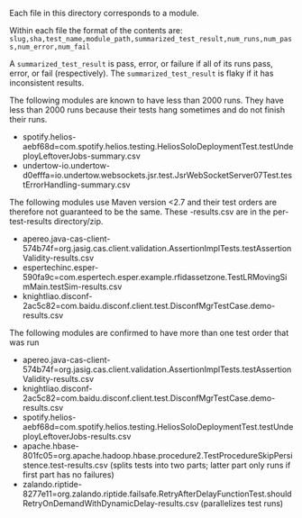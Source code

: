 Each file in this directory corresponds to a module.

Within each file the format of the contents are:
`slug,sha,test_name,module_path,summarized_test_result,num_runs,num_pass,num_error,num_fail`

A `summarized_test_result` is pass, error, or failure if all of its runs pass, error, or fail (respectively). The `summarized_test_result` is flaky if it has inconsistent results.

The following modules are known to have less than 2000 runs. They have less than 2000 runs because their tests hang sometimes and do not finish their runs.
- spotify.helios-aebf68d=com.spotify.helios.testing.HeliosSoloDeploymentTest.testUndeployLeftoverJobs-summary.csv
- undertow-io.undertow-d0efffa=io.undertow.websockets.jsr.test.JsrWebSocketServer07Test.testErrorHandling-summary.csv

The following modules use Maven version <2.7 and their test orders are therefore not guaranteed to be the same. These -results.csv are in the per-test-results directory/zip.
- apereo.java-cas-client-574b74f=org.jasig.cas.client.validation.AssertionImplTests.testAssertionValidity-results.csv
- espertechinc.esper-590fa9c=com.espertech.esper.example.rfidassetzone.TestLRMovingSimMain.testSim-results.csv
- knightliao.disconf-2ac5c82=com.baidu.disconf.client.test.DisconfMgrTestCase.demo-results.csv

The following modules are confirmed to have more than one test order that was run
- apereo.java-cas-client-574b74f=org.jasig.cas.client.validation.AssertionImplTests.testAssertionValidity-results.csv
- knightliao.disconf-2ac5c82=com.baidu.disconf.client.test.DisconfMgrTestCase.demo-results.csv
- spotify.helios-aebf68d=com.spotify.helios.testing.HeliosSoloDeploymentTest.testUndeployLeftoverJobs-results.csv
- apache.hbase-801fc05=org.apache.hadoop.hbase.procedure2.TestProcedureSkipPersistence.test-results.csv (splits tests into two parts; latter part only runs if first part has no failures)
- zalando.riptide-8277e11=org.zalando.riptide.failsafe.RetryAfterDelayFunctionTest.shouldRetryOnDemandWithDynamicDelay-results.csv (parallelizes test runs)
